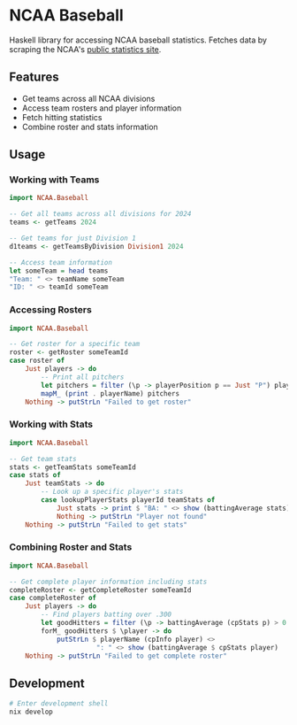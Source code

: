 # NCAA Baseball

Haskell library for accessing NCAA baseball statistics.
Fetches data by scraping the NCAA's [public statistics site](https://stats.ncaa.org).

## Features
- Get teams across all NCAA divisions
- Access team rosters and player information
- Fetch hitting statistics
- Combine roster and stats information

## Usage

### Working with Teams
```haskell
import NCAA.Baseball

-- Get all teams across all divisions for 2024
teams <- getTeams 2024

-- Get teams for just Division 1
d1teams <- getTeamsByDivision Division1 2024

-- Access team information
let someTeam = head teams
"Team: " <> teamName someTeam
"ID: " <> teamId someTeam
```

### Accessing Rosters
```haskell
import NCAA.Baseball

-- Get roster for a specific team
roster <- getRoster someTeamId
case roster of
    Just players -> do
        -- Print all pitchers
        let pitchers = filter (\p -> playerPosition p == Just "P") players
        mapM_ (print . playerName) pitchers
    Nothing -> putStrLn "Failed to get roster"
```

### Working with Stats
```haskell
import NCAA.Baseball

-- Get team stats
stats <- getTeamStats someTeamId
case stats of
    Just teamStats -> do
        -- Look up a specific player's stats
        case lookupPlayerStats playerId teamStats of
            Just stats -> print $ "BA: " <> show (battingAverage stats)
            Nothing -> putStrLn "Player not found"
    Nothing -> putStrLn "Failed to get stats"
```

### Combining Roster and Stats
```haskell
import NCAA.Baseball

-- Get complete player information including stats
completeRoster <- getCompleteRoster someTeamId
case completeRoster of
    Just players -> do
        -- Find players batting over .300
        let goodHitters = filter (\p -> battingAverage (cpStats p) > 0.300) players
        forM_ goodHitters $ \player -> do
            putStrLn $ playerName (cpInfo player) <> 
                      ": " <> show (battingAverage $ cpStats player)
    Nothing -> putStrLn "Failed to get complete roster"
```

## Development

```bash
# Enter development shell
nix develop
```
